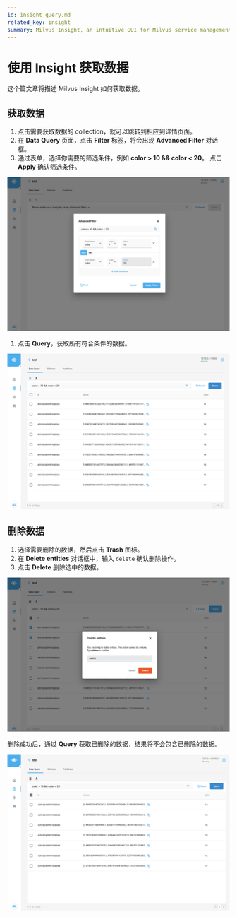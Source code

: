 ```yaml
---
id: insight_query.md
related_key: insight
summary: Milvus Insight, an intuitive GUI for Milvus service management.
---
```


# 使用 Insight 获取数据

这个篇文章将描述 Milvus Insight 如何获取数据。

## 获取数据

1. 点击需要获取数据的 collection，就可以跳转到相应到详情页面。
2. 在 **Data Query** 页面，点击 **Filter** 标签，将会出现 **Advanced Filter** 对话框。
3. 通过表单，选择你需要的筛选条件，例如 **color > 10 && color < 20**。 点击 **Apply** 确认筛选条件。

![Query Data](../../../../assets/insight_query1.png)

1. 点击 **Query**，获取所有符合条件的数据。

![Query Data](../../../../assets/insight_query2.png)

## 删除数据

1. 选择需要删除的数据，然后点击 **Trash** 图标。
2. 在 **Delete entities** 对话框中，输入 `delete` 确认删除操作。
3. 点击 **Delete** 删除选中的数据。

![Delete Data](../../../../assets/insight_query3.png)

删除成功后，通过 **Query** 获取已删除的数据，结果将不会包含已删除的数据。

![Delete Data](../../../../assets/insight_query4.png)
